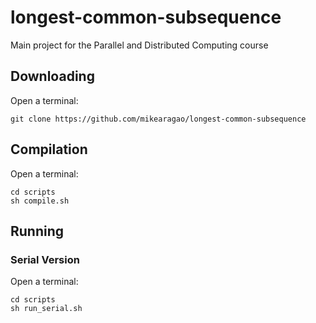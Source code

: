 # longest-common-subsequence

Main project for the Parallel and Distributed Computing course

## Downloading

Open a terminal:

    git clone https://github.com/mikearagao/longest-common-subsequence
    
## Compilation

Open a terminal:

	cd scripts
    sh compile.sh

## Running

### Serial Version

Open a terminal:

    cd scripts
    sh run_serial.sh
